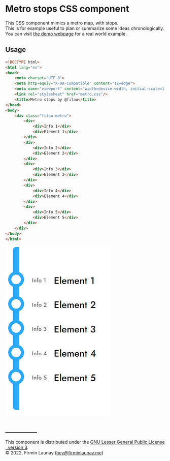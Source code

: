 # Metro stops CSS component

This CSS component mimics a metro map, with stops.  
This is for example useful to plan or summarize some ideas chronologically.  
You can visit [the demo webpage](https://metro-stops.firminlaunay.me/example.html) for a real world example.

## Usage

```html
<!DOCTYPE html>
<html lang="en">
<head>
    <meta charset="UTF-8">
    <meta http-equiv="X-UA-Compatible" content="IE=edge">
    <meta name="viewport" content="width=device-width, initial-scale=1.0">
    <link rel="stylesheet" href="metro.css"/>
    <title>Metro stops by @filau</title>
</head>
<body>
    <div class="filau-metro">
        <div>
            <div>Info 1</div>
            <div>Element 1</div>
        </div>
        <div>
            <div>Info 2</div>
            <div>Element 2</div>
        </div>
        <div>
            <div>Info 3</div>
            <div>Element 3</div>
        </div>
        <div>
            <div>Info 4</div>
            <div>Element 4</div>
        </div>
        <div>
            <div>Info 5</div>
            <div>Element 5</div>
        </div>
    </div>
</body>
</html>
```

<img src="https://github.com/filau/metro-stops-component/raw/main/example.png"/>

## __________

This component is distributed under the [GNU Lesser General Public License , version 3](https://www.gnu.org/licenses/lgpl-3.0.en.html).  
© 2022, Firmin Launay ([hey@firminlaunay.me](mailto:hey@firminlaunay.me))
